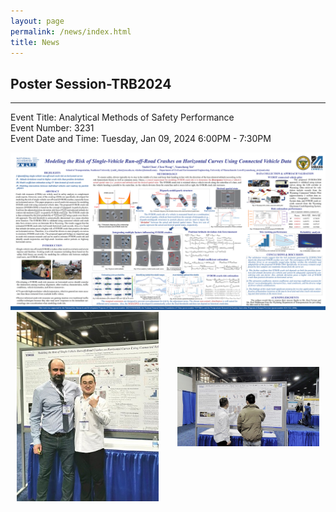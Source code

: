 ```yaml
---
layout: page
permalink: /news/index.html
title: News
---
```


## Poster Session-TRB2024
---
Event Title: Analytical Methods of Safety Performance <br>
Event Number: 3231 <br>
Event Date and Time: Tuesday, Jan 09, 2024 6:00PM - 7:30PM <br>

<div>
<img src="/images/TRB2024-poster.png">
</div>

<style>
.two {
  display: flex;
  justify-content: space-around;
  gap: 10px; /* 可以根据需要调整图片间距 */
}
.two img {
  width: 45%; /* 调整图片的宽度 */
  aspect-ratio: auto; /* 保持图片的纵横比 */
  object-fit: contain; /* 确保图片内容保持比例 */
}
</style>

<div class="two">
  <img src="/images/trb2024-1.jpg" alt="Image 1">
  <img src="/images/trb2024-2.jpg" alt="Image 2">
</div>


